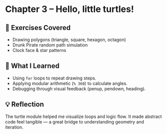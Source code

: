 # Chapter 3 – Hello, little turtles!

## 🐢 Exercises Covered
- Drawing polygons (triangle, square, hexagon, octagon)
- Drunk Pirate random path simulation
- Clock face & star patterns

## 🧠 What I Learned
- Using `for` loops to repeat drawing steps.
- Applying modular arithmetic (`% 360`) to calculate angles.
- Debugging through visual feedback (penup, pendown, heading).

## 💡 Reflection
The turtle module helped me visualize loops and logic flow.
It made abstract code feel tangible — a great bridge to understanding geometry and iteration.
